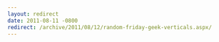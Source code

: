 ```yaml
---
layout: redirect
date: 2011-08-11 -0800
redirect: /archive/2011/08/12/random-friday-geek-verticals.aspx/
---
```

